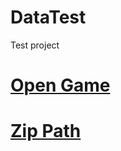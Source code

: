 # DataTest
 Test project

# [Open Game](https://learning-and-design.github.io/DataTest/Web%20Build)
# [Zip Path](https://learning-and-design.github.io/DataTest/web_build.zip)
